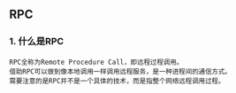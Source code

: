 ## RPC
### 1. 什么是RPC
```text
RPC全称为Remote Procedure Call，即远程过程调用。
借助RPC可以做到像本地调用一样调用远程服务，是一种进程间的通信方式。
需要注意的是RPC并不是一个具体的技术，而是指整个网络远程调用过程。
```